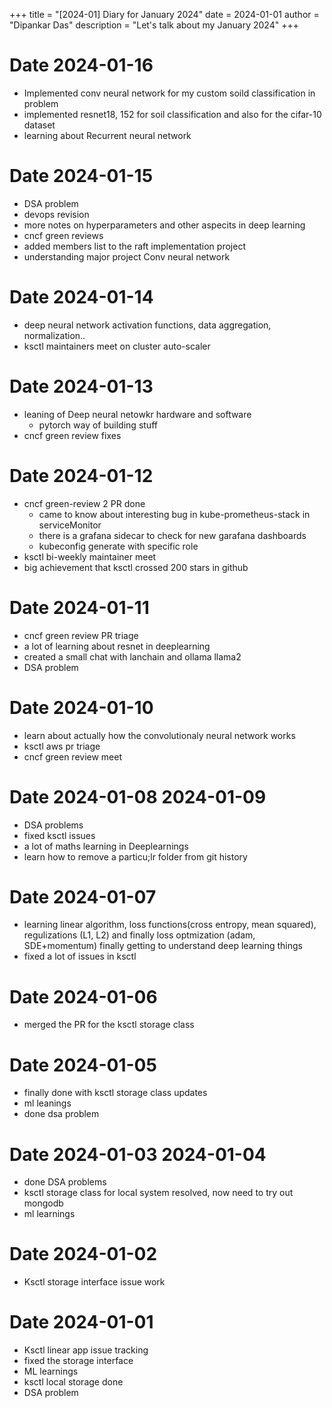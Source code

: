 +++
title = "[2024-01] Diary for January 2024"
date = 2024-01-01
author = "Dipankar Das"
description = "Let's talk about my January 2024"
+++

# Date 2024-01-16
* Implemented conv neural network for my custom soild classification in problem
* implemented resnet18, 152 for soil classification and also for the cifar-10 dataset
* learning about Recurrent neural network

# Date 2024-01-15
* DSA problem
* devops revision
* more notes on hyperparameters and other aspecits in deep learning
* cncf green reviews
* added members list to the raft implementation project
* understanding major project Conv neural network

# Date 2024-01-14
* deep neural network activation functions, data aggregation, normalization..
* ksctl maintainers meet on cluster auto-scaler

# Date 2024-01-13
* leaning of Deep neural netowkr hardware and software
  * pytorch way of building stuff
* cncf green review fixes

# Date 2024-01-12
* cncf green-review 2 PR done
  * came to know about interesting bug in kube-prometheus-stack in serviceMonitor
  * there is a grafana sidecar to check for new garafana dashboards
  * kubeconfig generate with specific role
* ksctl bi-weekly maintainer meet
* big achievement that ksctl crossed 200 stars in github

# Date 2024-01-11
* cncf green review PR triage
* a lot of learning about resnet in deeplearning
* created a small chat with lanchain and ollama llama2
* DSA problem 

# Date 2024-01-10
* learn about actually how the convolutionaly neural network works
* ksctl aws pr triage
* cncf green review meet

# Date 2024-01-08 2024-01-09
* DSA problems
* fixed ksctl issues
* a lot of maths learning in Deeplearnings
* learn how to remove a particu;lr folder from git history

# Date 2024-01-07
* learning linear algorithm, loss functions(cross entropy, mean squared), regulizations (L1, L2) and finally loss optmization (adam, SDE+momentum) finally getting to understand deep learning things
* fixed a lot of issues in ksctl

# Date 2024-01-06
* merged the PR for the ksctl storage class

# Date 2024-01-05
* finally done with ksctl storage class updates
* ml leanings
* done dsa problem

# Date 2024-01-03 2024-01-04
* done DSA problems
* ksctl storage class for local system resolved, now need to try out mongodb
* ml learnings

# Date 2024-01-02
* Ksctl storage interface issue work

# Date 2024-01-01
* Ksctl linear app issue tracking
* fixed the storage interface
* ML learnings
* ksctl local storage done
* DSA problem

